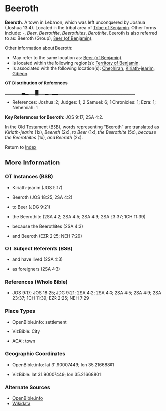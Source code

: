 # Beeroth
**Beeroth**. 
A town in Lebanon, which was left unconquered by Joshua (Joshua 13:4). 
Located in the tribal area of [Tribe of Benjamin](../../../groups/md/acai/Benjamin.md). 
Other forms include: 
*-*, *Beer*, *Beerothite*, *Beerothites*, *Berothite*. 
Beeroth is also referred to as: 
Beeroth (Group), [Beer (of Benjamin)](Beer.2.md). 




Other information about Beeroth:


* May refer to the same location as: 
[Beer (of Benjamin)](Beer.2.md). 
* Is located within the following region(s): 
[Territory of Benjamin](TerritoryOfBenjamin.md). 
* Is associated with the following location(s): 
[Chephirah](Chephirah.md), [Kiriath-jearim](Kiriath-jearim.md), [Gibeon](Gibeon.md). 


**OT Distribution of References**

▁▁▁▁▁▃▂▁▁█▁▁▂▁▂▂▁▁▁▁▁▁▁▁▁▁▁▁▁▁▁▁▁▁▁▁▁▁▁
* References: Joshua: 2; Judges: 1; 2 Samuel: 6; 1 Chronicles: 1; Ezra: 1; Nehemiah: 1



**Key References for Beeroth**: 
JOS 9:17, 2SA 4:2. 


In the Old Testament (BSB), words representing “Beeroth” are translated as 
*Kiriath-jearim* (1x), *Beeroth* (2x), *to Beer* (1x), *the Beerothite* (5x), *because the Beerothites* (1x), *and Beeroth* (2x). 




Return to [Index](00-Index.md)

## More Information

### OT Instances (BSB)

* Kiriath-jearim (JOS 9:17)

* Beeroth (JOS 18:25; 2SA 4:2)

* to Beer (JDG 9:21)

* the Beerothite (2SA 4:2; 2SA 4:5; 2SA 4:9; 2SA 23:37; 1CH 11:39)

* because the Beerothites (2SA 4:3)

* and Beeroth (EZR 2:25; NEH 7:29)



### OT Subject Referents (BSB)

* and have lived (2SA 4:3)

* as foreigners (2SA 4:3)



### References (Whole Bible)

* JOS 9:17; JOS 18:25; JDG 9:21; 2SA 4:2; 2SA 4:3; 2SA 4:5; 2SA 4:9; 2SA 23:37; 1CH 11:39; EZR 2:25; NEH 7:29


### Place Types

* OpenBible.info: settlement

* VizBible: City

* ACAI: town



### Geographic Coordinates

* OpenBible.info: lat 31.90007449; lon 35.21668801

* VizBible: lat 31.90007449; lon 35.21668801



### Alternate Sources

* [OpenBible.info](https://www.openbible.info/geo/ancient/a046454)
* [Wikidata](http://www.wikidata.org/entity/Q4880075)



